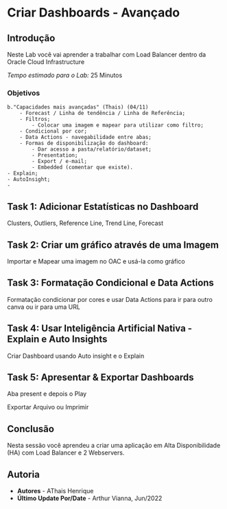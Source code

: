 # Criar Dashboards - Avançado

## Introdução

Neste Lab você vai aprender a trabalhar com Load Balancer dentro da Oracle Cloud Infrastructure

*Tempo estimado para o Lab:* 25 Minutos

### Objetivos 
	b."Capacidades mais avançadas" (Thais) (04/11)
		- Forecast / Linha de tendência / Linha de Referência;
		- Filtros;
			- Colocar uma imagem e mapear para utilizar como filtro;
		- Condicional por cor;
		- Data Actions - navegabilidade entre abas;
		- Formas de disponibilização do dashboard:
			- Dar acesso a pasta/relatório/dataset;
			- Presentation;
			- Export / e-mail;
			- Embedded (comentar que existe).
	- Explain;
	- AutoInsight;
	- 
## Task 1: Adicionar Estatísticas no Dashboard

Clusters, Outliers, Reference Line, Trend Line, Forecast

## Task 2: Criar um gráfico através de uma Imagem

Importar e Mapear uma imagem no OAC e usá-la como gráfico

## Task 3: Formatação Condicional e Data Actions

Formatação condicionar por cores e usar Data Actions para ir para outro canva ou ir para uma URL

## Task 4: Usar Inteligência Artificial Nativa - Explain e Auto Insights

Criar Dashboard usando Auto insight e o Explain

## Task 5: Apresentar & Exportar Dashboards

Aba present e depois o Play

Exportar Arquivo ou Imprimir

## Conclusão

Nesta sessão você aprendeu a criar uma aplicação em Alta Disponibilidade (HA) com Load Balancer e 2 Webservers.

## Autoria

- **Autores** - AThais Henrique
- **Último Update Por/Date** - Arthur Vianna, Jun/2022
